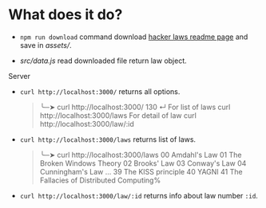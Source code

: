 # What does it do?

-   `npm run download` command download [hacker laws readme page](https://raw.githubusercontent.com/dwmkerr/hacker-laws/master/README.md) and save in _assets/_.

-   _src/data.js_ read downloaded file return law object.

Server

-   `curl http://localhost:3000/` returns all options.

    > ╰─➤ curl http://localhost:3000/ 130 ↵
    > For list of laws curl http://localhost:3000/laws
    > For detail of law curl http://localhost:3000/law/:id

-   `curl http://localhost:3000/laws` returns list of laws.

    > ╰─➤ curl http://localhost:3000/laws
    > 00 Amdahl's Law
    > 01 The Broken Windows Theory
    > 02 Brooks' Law
    > 03 Conway's Law
    > 04 Cunningham's Law
    > ...
    > 39 The KISS principle
    > 40 YAGNI
    > 41 The Fallacies of Distributed Computing%

-   `curl http://localhost:3000/law/:id` returns info about law number `:id`.

